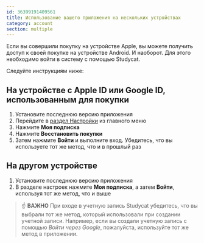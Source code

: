 ```yaml
---
id: 36399191409561
title: Использование вашего приложения на нескольких устройствах
category: account
section: multiple
---
```

Если вы совершили покупку на устройстве Apple, вы можете получить доступ к своей покупке на устройстве Android. И наоборот. Для этого необходимо войти в систему с помощью Studycat.

Следуйте инструкциям ниже:

  
## На устройстве с Apple ID или Google ID, использованным для покупки
1. Установите последнюю версию приложения  
2. Перейдите в [раздел Настройки](https://help.studycat.com/hc/en-us/articles/34518228622105) из главного меню 
3. Нажмите **Моя подписка**  
4. Нажмите **Восстановить покупки**  
5. Затем нажмите **Войти** и выполните вход. Убедитесь, что вы используете тот же метод, что и в прошлый раз

  
## На другом устройстве
1. Установите последнюю версию приложения  
2. В разделе настроек нажмите **Моя подписка**, а затем **Войти**, используя тот же метод, что и выше
  
> ☝️ **ВАЖНО**
При входе в учетную запись Studycat убедитесь, что вы выбрали тот же метод, который использовали при создании учетной записи. Например, если вы создали учетную запись с помощью _Войти через Google_, пожалуйста, используйте тот же метод в приложении.

